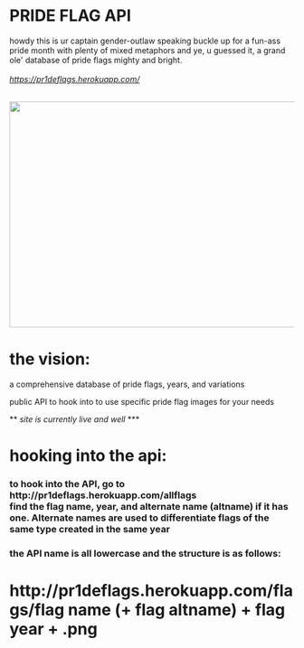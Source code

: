 # PRIDE FLAG API

howdy this is ur captain gender-outlaw speaking buckle up for a fun-ass pride month with plenty of mixed metaphors and ye, u guessed it, a grand ole' database of pride flags mighty and bright.
<br></br>
_https://pr1deflags.herokuapp.com/_
<br></br>

<img src="/public/readme.gif" width="600" height="400"/> 

# the vision:

a comprehensive database of pride flags, years, and variations

public API to hook into to use specific pride flag images for your needs

** _site is currently live and well_ \***


# hooking into the api:

<h3>
          to hook into the API, go to
  <br/>http://pr1deflags.herokuapp.com/allflags<br/> find the flag name, year, and alternate name (altname) if it has one. Alternate names are used to differentiate flags of the same type created in the same year
        </h3>
        <h3>the API name is all lowercase and the structure is as follows: </h3>
        <h1 id="thestructure">
          http://pr1deflags.herokuapp.com/flags/flag name (+ flag altname) + flag year + .png</b>
        </h1>


